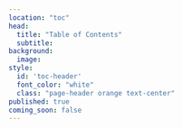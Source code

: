 ```yaml
---
location: "toc"
head:
  title: "Table of Contents"
  subtitle:
background:
  image:
style:
  id: 'toc-header'
  font_color: "white"
  class: "page-header orange text-center"
published: true
coming_soon: false
---
```

